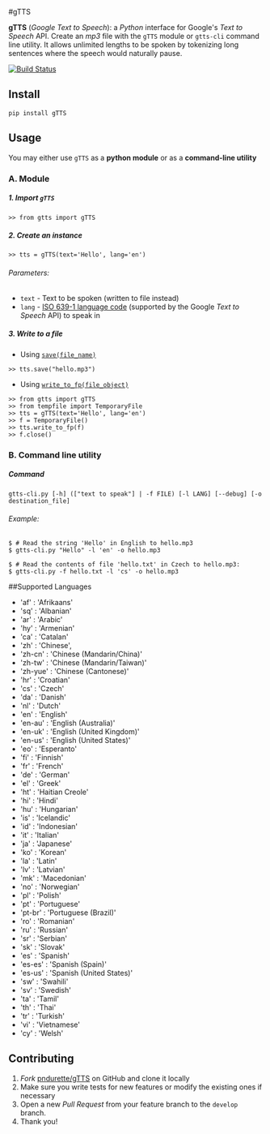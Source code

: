#gTTS

**gTTS** (_Google Text to Speech_): a *Python* interface for Google's _Text to Speech_ API. Create an _mp3_ file with the `gTTS` module or `gtts-cli` command line utility. It allows unlimited lengths to be spoken by tokenizing long sentences where the speech would naturally pause.

[![Build Status](https://travis-ci.org/pndurette/gTTS.svg?branch=master)](https://travis-ci.org/pndurette/gTTS)

## Install

    pip install gTTS

## Usage

You may either use `gTTS` as a **__python module__** or as a **__command-line utility__**

### A. Module

##### 1. Import `gTTS`

```
>> from gtts import gTTS
```

##### 2. Create an instance

```
>> tts = gTTS(text='Hello', lang='en')
```

###### _Parameters:_
*  `text` - Text to be spoken (written to file instead)
*  `lang` - [ISO 639-1 language code](https://github.com/pndurette/gTTS/README.md#Supported%20Languages) (supported by the Google _Text to Speech_ API) to speak in

##### 3. Write to a file

* Using [`save(file_name)`](https://github.com/pndurette/gTTS/blob/master/gtts/tts.py#L91)
   
```
>> tts.save("hello.mp3")
```

* Using [`write_to_fp(file_object)`](https://github.com/pndurette/gTTS/blob/master/gtts/tts.py#L97)
   
```  
>> from gtts import gTTS
>> from tempfile import TemporaryFile
>> tts = gTTS(text='Hello', lang='en')
>> f = TemporaryFile()
>> tts.write_to_fp(f)
>> f.close()
```

### B. Command line utility

##### Command
```
gtts-cli.py [-h] (["text to speak"] | -f FILE) [-l LANG] [--debug] [-o destination_file]
```
 
###### _Example:_
  
```
$ # Read the string 'Hello' in English to hello.mp3
$ gtts-cli.py "Hello" -l 'en' -o hello.mp3

$ # Read the contents of file 'hello.txt' in Czech to hello.mp3:
$ gtts-cli.py -f hello.txt -l 'cs' -o hello.mp3
```

##Supported Languages

  * 'af' : 'Afrikaans'
  * 'sq' : 'Albanian'
  * 'ar' : 'Arabic'
  * 'hy' : 'Armenian'
  * 'ca' : 'Catalan'
  * 'zh' : 'Chinese',
  * 'zh-cn' : 'Chinese (Mandarin/China)'
  * 'zh-tw' : 'Chinese (Mandarin/Taiwan)'
  * 'zh-yue' : 'Chinese (Cantonese)'
  * 'hr' : 'Croatian'
  * 'cs' : 'Czech'
  * 'da' : 'Danish'
  * 'nl' : 'Dutch'
  * 'en' : 'English'
  * 'en-au' : 'English (Australia)'
  * 'en-uk' : 'English (United Kingdom)'
  * 'en-us' : 'English (United States)'
  * 'eo' : 'Esperanto'
  * 'fi' : 'Finnish'
  * 'fr' : 'French'
  * 'de' : 'German'
  * 'el' : 'Greek'
  * 'ht' : 'Haitian Creole'
  * 'hi' : 'Hindi'
  * 'hu' : 'Hungarian'
  * 'is' : 'Icelandic'
  * 'id' : 'Indonesian'
  * 'it' : 'Italian'
  * 'ja' : 'Japanese'
  * 'ko' : 'Korean'
  * 'la' : 'Latin'
  * 'lv' : 'Latvian'
  * 'mk' : 'Macedonian'
  * 'no' : 'Norwegian'
  * 'pl' : 'Polish'
  * 'pt' : 'Portuguese'
  * 'pt-br' : 'Portuguese (Brazil)'
  * 'ro' : 'Romanian'
  * 'ru' : 'Russian'
  * 'sr' : 'Serbian'
  * 'sk' : 'Slovak'
  * 'es' : 'Spanish'
  * 'es-es' : 'Spanish (Spain)'
  * 'es-us' : 'Spanish (United States)'
  * 'sw' : 'Swahili'
  * 'sv' : 'Swedish'
  * 'ta' : 'Tamil'
  * 'th' : 'Thai'
  * 'tr' : 'Turkish'
  * 'vi' : 'Vietnamese'
  * 'cy' : 'Welsh'

Contributing
------------

1. _Fork_ [pndurette/gTTS](https://github.com/pndurette/gTTS) on GitHub and clone it locally
2. Make sure you write tests for new features or modify the existing ones if necessary
3. Open a new _Pull Request_ from your feature branch to the `develop` branch.
4. Thank you!

